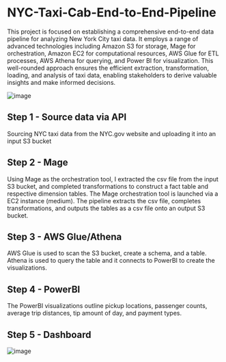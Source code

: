 # NYC-Taxi-Cab-End-to-End-Pipeline
This project is focused on establishing a comprehensive end-to-end data pipeline for analyzing New York City taxi data. It employs a range of advanced technologies including Amazon S3 for storage, Mage for orchestration, Amazon EC2 for computational resources, AWS Glue for ETL processes, AWS Athena for querying, and Power BI for visualization. This well-rounded approach ensures the efficient extraction, transformation, loading, and analysis of taxi data, enabling stakeholders to derive valuable insights and make informed decisions.

![image](https://github.com/umergh7/NYC-Taxi-Cab-End-to-End-Pipeline/assets/117035545/c3a7facc-36c6-4842-8183-121bc7b77c7d)

## Step 1 - Source data via API
Sourcing NYC taxi data from the NYC.gov website and uploading it into an input S3 bucket

## Step 2 - Mage
Using Mage as the orchestration tool, I extracted the csv file from the input S3 bucket, and completed transformations to construct a fact table and respective dimension tables. The Mage orchestration tool is launched via a EC2 instance (medium). The pipeline extracts the csv file, completes transformations, and outputs the tables as a csv file onto an output S3 bucket.

## Step 3 - AWS Glue/Athena
AWS Glue is used to scan the S3 bucket, create a schema, and a table. Athena is used to query the table and it connects to PowerBI to create the visualizations.

## Step 4 - PowerBI
The PowerBI visualizations outline pickup locations, passenger counts, average trip distances, tip amount of day, and payment types. 

## Step 5 - Dashboard
![image](https://github.com/umergh7/NYC-Taxi-Cab-End-to-End-Pipeline/assets/117035545/e816fedc-fc62-4bf5-bc52-69782b363fb3)

